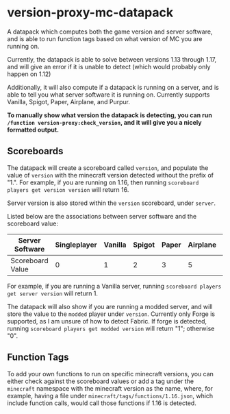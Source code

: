 # version-proxy-mc-datapack

A datapack which computes both the game version and server software, and is able to run function tags based on what version of MC you are running on.

Currently, the datapack is able to solve between versions 1.13 through 1.17, and will give an error if it is unable to detect (which would probably only happen on 1.12)

Additionally, it will also compute if a datapack is running on a server, and is able to tell you what server software it is running on. Currently supports Vanilla, Spigot, Paper, Airplane, and Purpur.

**To manually show what version the datapack is detecting, you can run `/function version-proxy:check_version`, and it will give you a nicely formatted output.**

## Scoreboards

The datapack will create a scoreboard called `version`, and populate the value of `version` with the minecraft version detected without the prefix of "1.".
For example, if you are running on 1.16, then running `scoreboard players get version version` will return 16.

Server version is also stored within the `version` scoreboard, under `server`.

Listed below are the associations between server software and the scoreboard value:

| Server Software  | Singleplayer | Vanilla | Spigot | Paper | Airplane | Purpur |
| ---------------- | ------------ | ------- | ------ | ----- | -------- | ------ |
| Scoreboard Value | 0            | 1       | 2      | 3     | 5        | 6      |

For example, if you are running a Vanilla server, running `scoreboard players get server version` will return 1.

The datapack will also show if you are running a modded server, and will store the value to the `modded` player under `version`.
Currently only Forge is supported, as I am unsure of how to detect Fabric. If forge is detected, running `scoreboard players get modded version` will return "1"; otherwise "0".

## Function Tags

To add your own functions to run on specific minecraft versions, you can either check against the scoreboard values or add a tag under the `minecraft` namespace with the minecraft version as the name, where, for example, having a file under `minecraft/tags/functions/1.16.json`, which include function calls, would call those functions if 1.16 is detected.
